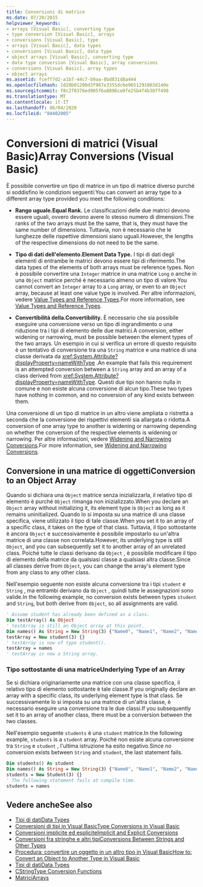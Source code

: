 ```yaml
---
title: Conversioni di matrice
ms.date: 07/20/2015
helpviewer_keywords:
- arrays [Visual Basic], converting type
- type conversion [Visual Basic], arrays
- conversions [Visual Basic], type
- arrays [Visual Basic], data types
- conversions [Visual Basic], data type
- object arrays [Visual Basic], converting type
- data type conversion [Visual Basic], array conversions
- conversions [Visual Basic], array types
- object arrays
ms.assetid: fceff7d2-a1b7-44c7-b9aa-8bd831d8a444
ms.openlocfilehash: 1d20b01200d3f967e3355dc6e9651291003d140e
ms.sourcegitcommit: f8c270376ed905f6a8896ce0fe25b4f4b38ff498
ms.translationtype: MT
ms.contentlocale: it-IT
ms.lasthandoff: 06/04/2020
ms.locfileid: "84402005"
---
```

# <a name="array-conversions-visual-basic"></a><span data-ttu-id="43d3d-102">Conversioni di matrici (Visual Basic)</span><span class="sxs-lookup"><span data-stu-id="43d3d-102">Array Conversions (Visual Basic)</span></span>
<span data-ttu-id="43d3d-103">È possibile convertire un tipo di matrice in un tipo di matrice diverso purché si soddisfino le condizioni seguenti:</span><span class="sxs-lookup"><span data-stu-id="43d3d-103">You can convert an array type to a different array type provided you meet the following conditions:</span></span>  
  
- <span data-ttu-id="43d3d-104">**Rango uguale.**</span><span class="sxs-lookup"><span data-stu-id="43d3d-104">**Equal Rank.**</span></span> <span data-ttu-id="43d3d-105">Le classificazioni delle due matrici devono essere uguali, ovvero devono avere lo stesso numero di dimensioni.</span><span class="sxs-lookup"><span data-stu-id="43d3d-105">The ranks of the two arrays must be the same, that is, they must have the same number of dimensions.</span></span> <span data-ttu-id="43d3d-106">Tuttavia, non è necessario che le lunghezze delle rispettive dimensioni siano uguali.</span><span class="sxs-lookup"><span data-stu-id="43d3d-106">However, the lengths of the respective dimensions do not need to be the same.</span></span>  
  
- <span data-ttu-id="43d3d-107">**Tipo di dati dell'elemento.**</span><span class="sxs-lookup"><span data-stu-id="43d3d-107">**Element Data Type.**</span></span> <span data-ttu-id="43d3d-108">I tipi di dati degli elementi di entrambe le matrici devono essere tipi di riferimento.</span><span class="sxs-lookup"><span data-stu-id="43d3d-108">The data types of the elements of both arrays must be reference types.</span></span> <span data-ttu-id="43d3d-109">Non è possibile convertire una `Integer` matrice in una matrice `Long` o anche in una `Object` matrice perché è necessario almeno un tipo di valore.</span><span class="sxs-lookup"><span data-stu-id="43d3d-109">You cannot convert an `Integer` array to a `Long` array, or even to an `Object` array, because at least one value type is involved.</span></span> <span data-ttu-id="43d3d-110">Per altre informazioni, vedere [Value Types and Reference Types](value-types-and-reference-types.md).</span><span class="sxs-lookup"><span data-stu-id="43d3d-110">For more information, see [Value Types and Reference Types](value-types-and-reference-types.md).</span></span>  
  
- <span data-ttu-id="43d3d-111">**Convertibilità della.**</span><span class="sxs-lookup"><span data-stu-id="43d3d-111">**Convertibility.**</span></span> <span data-ttu-id="43d3d-112">È necessario che sia possibile eseguire una conversione verso un tipo di ingrandimento o una riduzione tra i tipi di elemento delle due matrici.</span><span class="sxs-lookup"><span data-stu-id="43d3d-112">A conversion, either widening or narrowing, must be possible between the element types of the two arrays.</span></span> <span data-ttu-id="43d3d-113">Un esempio in cui si verifica un errore di questo requisito è un tentativo di conversione tra una `String` matrice e una matrice di una classe derivata da <xref:System.Attribute?displayProperty=nameWithType> .</span><span class="sxs-lookup"><span data-stu-id="43d3d-113">An example that fails this requirement is an attempted conversion between a `String` array and an array of a class derived from <xref:System.Attribute?displayProperty=nameWithType>.</span></span> <span data-ttu-id="43d3d-114">Questi due tipi non hanno nulla in comune e non esiste alcuna conversione di alcun tipo.</span><span class="sxs-lookup"><span data-stu-id="43d3d-114">These two types have nothing in common, and no conversion of any kind exists between them.</span></span>  
  
 <span data-ttu-id="43d3d-115">Una conversione di un tipo di matrice in un altro viene ampliata o ristretta a seconda che la conversione dei rispettivi elementi sia allargata o ridotta.</span><span class="sxs-lookup"><span data-stu-id="43d3d-115">A conversion of one array type to another is widening or narrowing depending on whether the conversion of the respective elements is widening or narrowing.</span></span> <span data-ttu-id="43d3d-116">Per altre informazioni, vedere [Widening and Narrowing Conversions](widening-and-narrowing-conversions.md).</span><span class="sxs-lookup"><span data-stu-id="43d3d-116">For more information, see [Widening and Narrowing Conversions](widening-and-narrowing-conversions.md).</span></span>  
  
## <a name="conversion-to-an-object-array"></a><span data-ttu-id="43d3d-117">Conversione in una matrice di oggetti</span><span class="sxs-lookup"><span data-stu-id="43d3d-117">Conversion to an Object Array</span></span>  
 <span data-ttu-id="43d3d-118">Quando si dichiara una `Object` matrice senza inizializzarla, il relativo tipo di elemento è purché `Object` rimanga non inizializzato.</span><span class="sxs-lookup"><span data-stu-id="43d3d-118">When you declare an `Object` array without initializing it, its element type is `Object` as long as it remains uninitialized.</span></span> <span data-ttu-id="43d3d-119">Quando lo si imposta su una matrice di una classe specifica, viene utilizzato il tipo di tale classe.</span><span class="sxs-lookup"><span data-stu-id="43d3d-119">When you set it to an array of a specific class, it takes on the type of that class.</span></span> <span data-ttu-id="43d3d-120">Tuttavia, il tipo sottostante è ancora `Object` e successivamente è possibile impostarlo su un'altra matrice di una classe non correlata.</span><span class="sxs-lookup"><span data-stu-id="43d3d-120">However, its underlying type is still `Object`, and you can subsequently set it to another array of an unrelated class.</span></span> <span data-ttu-id="43d3d-121">Poiché tutte le classi derivano da `Object` , è possibile modificare il tipo di elemento della matrice da qualsiasi classe a qualsiasi altra classe.</span><span class="sxs-lookup"><span data-stu-id="43d3d-121">Since all classes derive from `Object`, you can change the array's element type from any class to any other class.</span></span>  
  
 <span data-ttu-id="43d3d-122">Nell'esempio seguente non esiste alcuna conversione tra i tipi `student` e `String` , ma entrambi derivano da `Object` , quindi tutte le assegnazioni sono valide.</span><span class="sxs-lookup"><span data-stu-id="43d3d-122">In the following example, no conversion exists between types `student` and `String`, but both derive from `Object`, so all assignments are valid.</span></span>  
  
```vb  
' Assume student has already been defined as a class.  
Dim testArray() As Object  
' testArray is still an Object array at this point.  
Dim names() As String = New String(3) {"Name0", "Name1", "Name2", "Name3"}  
testArray = New student(3) {}  
' testArray is now of type student().  
testArray = names  
' testArray is now a String array.  
```  
  
### <a name="underlying-type-of-an-array"></a><span data-ttu-id="43d3d-123">Tipo sottostante di una matrice</span><span class="sxs-lookup"><span data-stu-id="43d3d-123">Underlying Type of an Array</span></span>  
 <span data-ttu-id="43d3d-124">Se si dichiara originariamente una matrice con una classe specifica, il relativo tipo di elemento sottostante è tale classe.</span><span class="sxs-lookup"><span data-stu-id="43d3d-124">If you originally declare an array with a specific class, its underlying element type is that class.</span></span> <span data-ttu-id="43d3d-125">Se successivamente lo si imposta su una matrice di un'altra classe, è necessario eseguire una conversione tra le due classi.</span><span class="sxs-lookup"><span data-stu-id="43d3d-125">If you subsequently set it to an array of another class, there must be a conversion between the two classes.</span></span>  
  
 <span data-ttu-id="43d3d-126">Nell'esempio seguente `students` è una `student` matrice.</span><span class="sxs-lookup"><span data-stu-id="43d3d-126">In the following example, `students` is a `student` array.</span></span> <span data-ttu-id="43d3d-127">Poiché non esiste alcuna conversione tra `String` e `student` , l'ultima istruzione ha esito negativo.</span><span class="sxs-lookup"><span data-stu-id="43d3d-127">Since no conversion exists between `String` and `student`, the last statement fails.</span></span>  
  
```vb  
Dim students() As student  
Dim names() As String = New String(3) {"Name0", "Name1", "Name2", "Name3"}  
students = New Student(3) {}  
' The following statement fails at compile time.  
students = names  
```  
  
## <a name="see-also"></a><span data-ttu-id="43d3d-128">Vedere anche</span><span class="sxs-lookup"><span data-stu-id="43d3d-128">See also</span></span>

- [<span data-ttu-id="43d3d-129">Tipi di dati</span><span class="sxs-lookup"><span data-stu-id="43d3d-129">Data Types</span></span>](index.md)
- [<span data-ttu-id="43d3d-130">Conversioni di tipi in Visual Basic</span><span class="sxs-lookup"><span data-stu-id="43d3d-130">Type Conversions in Visual Basic</span></span>](type-conversions.md)
- [<span data-ttu-id="43d3d-131">Conversioni implicite ed esplicite</span><span class="sxs-lookup"><span data-stu-id="43d3d-131">Implicit and Explicit Conversions</span></span>](implicit-and-explicit-conversions.md)
- [<span data-ttu-id="43d3d-132">Conversioni fra stringhe e altri tipi</span><span class="sxs-lookup"><span data-stu-id="43d3d-132">Conversions Between Strings and Other Types</span></span>](conversions-between-strings-and-other-types.md)
- [<span data-ttu-id="43d3d-133">Procedura: convertire un oggetto in un altro tipo in Visual Basic</span><span class="sxs-lookup"><span data-stu-id="43d3d-133">How to: Convert an Object to Another Type in Visual Basic</span></span>](how-to-convert-an-object-to-another-type.md)
- [<span data-ttu-id="43d3d-134">Tipi di dati</span><span class="sxs-lookup"><span data-stu-id="43d3d-134">Data Types</span></span>](../../../language-reference/data-types/index.md)
- [<span data-ttu-id="43d3d-135">CString</span><span class="sxs-lookup"><span data-stu-id="43d3d-135">Type Conversion Functions</span></span>](../../../language-reference/functions/type-conversion-functions.md)
- [<span data-ttu-id="43d3d-136">Matrici</span><span class="sxs-lookup"><span data-stu-id="43d3d-136">Arrays</span></span>](../arrays/index.md)
